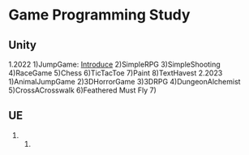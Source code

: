 # Game Programming Study
## Unity
1.2022
   1)JumpGame: [Introduce](JumpGame/Introduce.md)
   2)SimpleRPG
   3)SimpleShooting
   4)RaceGame
   5)Chess
   6)TicTacToe
   7)Paint
   8)TextHavest
2.2023
   1)AnimalJumpGame
   2)3DHorrorGame
   3)3DRPG
   4)DungeonAlchemist
   5)CrossACrosswalk
   6)Feathered Must Fly
   7)
## UE
1.
   1)
